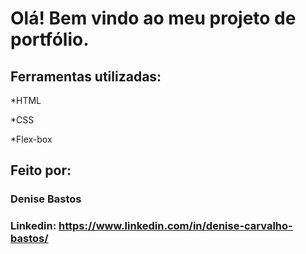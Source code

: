 # Olá! Bem vindo ao meu projeto de portfólio.

## Ferramentas utilizadas:

*HTML

*CSS

*Flex-box

## Feito por:

### Denise Bastos

### Linkedin: https://www.linkedin.com/in/denise-carvalho-bastos/
